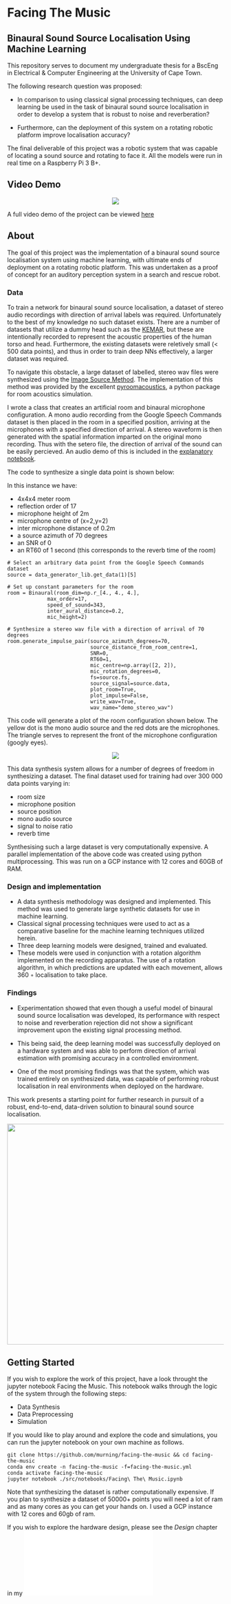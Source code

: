 Facing The Music
==============================

## Binaural Sound Source Localisation Using Machine Learning

This repository serves to document my undergraduate thesis for a BscEng in Electrical & Computer Engineering at the University of Cape Town. 

The following research question was proposed: 

* In comparison to using classical signal processing techniques, can deep learning
  be used in the task of binaural sound source localisation in order to
  develop a system that is robust to noise and reverberation? 
  
* Furthermore, can the deployment of this system on a rotating robotic platform improve localisation accuracy?


The final deliverable of this project was a robotic system that was capable of locating a sound source and rotating to face it. All the models were run in real time on a Raspberry Pi 3 B+. 

Video Demo
---------------

<p align="center">
  <img src=./images/demo.gif>
</p>

A full video demo of the project can be viewed [here](https://youtu.be/xl86-_YQZdM?t=185)
 

About
--------------

The goal of this project was the implementation of a binaural sound source localisation
system using machine learning, with ultimate ends of deployment on a rotating robotic
platform. This was undertaken as a proof of concept for an auditory perception system in a search and rescue robot. 

### Data

To train a network for binaural sound source localisation, a dataset of stereo audio recordings with direction of arrival labels was required. Unfortunately to the best of my knowledge no such dataset exists. There are a number of datasets that utilize a dummy head such as the [KEMAR](https://www.gras.dk/products/head-torso-simulators-kemar/product/733-45bb), but these are intentionally recorded to represent the acoustic properties of the human torso and head. Furthermore, the existing datasets were reletively small (< 500 data points), and thus in order to train deep NNs effectively, a larger dataset was required. 

To navigate this obstacle, a large dataset of labelled, stereo wav files were synthesized using the [Image Source Method](https://jontalle.web.engr.illinois.edu/uploads/537/Papers/Public/Allen/AllenBerkley79.pdf). The implementation of this method was provided by the excellent [pyroomacoustics](https://pyroomacoustics.readthedocs.io/en/pypi-release/), a python package for room acoustics simulation.

I wrote a class that creates an artificial room and binaural microphone configuration. A mono audio recording from the Google Speech Commands dataset is then placed in the room in a specified position, arriving at the microphones with a specified direction of arrival. A stereo waveform is then generated with the spatial information imparted on the original mono recording. Thus with the setero file, the direction of arrival of the sound can be easily percieved. An audio demo of this is included in the [explanatory notebook](./src/notebooks/).

The code to synthesize a single data point is shown below: 

In this instance we have:
  - 4x4x4 meter room
  - reflection order of 17
  - microphone height of 2m
  - microphone centre of (x=2,y=2)
  - inter microphone distance of 0.2m 
  - a source azimuth of 70 degrees
  - an SNR of 0
  - an RT60 of 1 second (this corresponds to the reverb time of the room)

```
# Select an arbitrary data point from the Google Speech Commands dataset
source = data_generator_lib.get_data(1)[5] 

# Set up constant parameters for the room
room = Binaural(room_dim=np.r_[4., 4., 4.],
             max_order=17,
             speed_of_sound=343,
             inter_aural_distance=0.2,
             mic_height=2)

# Synthesize a stereo wav file with a direction of arrival of 70 degrees
room.generate_impulse_pair(source_azimuth_degrees=70,
                           source_distance_from_room_centre=1,
                           SNR=0,
                           RT60=1,
                           mic_centre=np.array([2, 2]),
                           mic_rotation_degrees=0,
                           fs=source.fs,
                           source_signal=source.data,
                           plot_room=True,
                           plot_impulse=False,
                           write_wav=True,
                           wav_name="demo_stereo_wav")
```

This code will generate a plot of the room configuration shown below. The yellow
dot is the mono audio source and the red dots are the microphones. The triangle
serves to represent the front of the microphone configuration (googly eyes).
<p align="center">
  <img src=./images/70_degree_room_config.png>
</p>


This data synthesis system allows for a number of degrees of freedom in
synthesizing a dataset. The final dataset used for training had over 300 000
data points varying in: 
- room size
- microphone position 
- source position
- mono audio source 
- signal to noise ratio
- reverb time

Synthesising such a large dataset is very computationally expensive. A parallel
implementation of the above code was created using python multiprocessing. This
was run on a GCP instance with 12 cores and 60GB of RAM. 

### Design and implementation

* A data synthesis methodology was designed and implemented. This method was used to generate large synthetic datasets for use    in machine learning. 
* Classical signal processing techniques were used to act as a comparative
  baseline for the machine learning techniques utilized herein.
* Three deep learning models were designed, trained and evaluated. 
* These models were used in conjunction with a rotation
  algorithm implemented on the recording apparatus. The use of a rotation algorithm,
  in which predictions are updated with each movement, allows 360 ◦ localisation to take
  place. 

### Findings

* Experimentation showed that even though a useful model of binaural sound
  source localisation was developed, its performance with respect to noise and reverberation
rejection did not show a significant improvement upon the existing signal processing
method. 

* This being said, the deep learning model was successfully deployed on a hardware
system and was able to perform direction of arrival estimation with promising accuracy
in a controlled environment. 

* One of the most promising findings was that the system, which was trained entirely on synthesized data, was capable of    performing robust localisation in real environments when deployed on the hardware. 

This work presents a starting point for further research in pursuit of a robust, end-to-end, data-driven solution to binaural sound source localisation.

<p align="center">
  <img src=./images/rotating.gif width="512" height="512">
</p>

Getting Started
--------------------

If you wish to explore the work of this project, have a look throught the jupyter notebook Facing the Music. This notebook
walks through the logic of the system through the following steps:

* Data Synthesis
* Data Preprocessing
* Simulation

If you would like to play around and explore the code and simulations, you can run the jupyter notebook on your own 
machine as follows. 

```
git clone https://github.com/murning/facing-the-music && cd facing-the-music
conda env create -n facing-the-music -f=facing-the-music.yml
conda activate facing-the-music
jupyter notebook ./src/notebooks/Facing\ The\ Music.ipynb
```

Note that synthesizing the dataset is rather computationally expensive. If you plan to synthesize a dataset of 50000+ points you will need a lot of ram and as many cores as you can get your hands on. I used a GCP instance with 12 cores and 60gb of ram.

If you wish to explore the hardware design, please see the *Design* chapter in my ![thesis](./report/undergraduate_thesis_kevin_murning.pdf)


